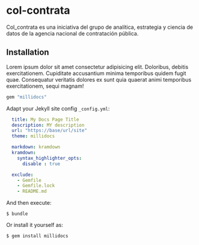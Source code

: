# col-contrata

Col_contrata es una iniciativa del grupo de analítica, estrategia y ciencia de datos de la agencia nacional de contratación pública.

## Installation

Lorem ipsum dolor sit amet consectetur adipisicing elit. Doloribus, debitis exercitationem. Cupiditate accusantium minima temporibus quidem fugit quae. Consequatur veritatis dolores ex sunt quia quaerat animi temporibus exercitationem, sequi magnam!

```ruby
gem "millidocs"
```

Adapt your Jekyll site config `_config.yml`:

```yaml
  title: My Docs Page Title
  description: MY description
  url: "https://base/url/site"
  theme: millidocs

  markdown: kramdown
  kramdown:
    syntax_highlighter_opts:
      disable : true

  exclude:
    - Gemfile
    - Gemfile.lock
    - README.md
```

And then execute:

    $ bundle

Or install it yourself as:

    $ gem install millidocs

